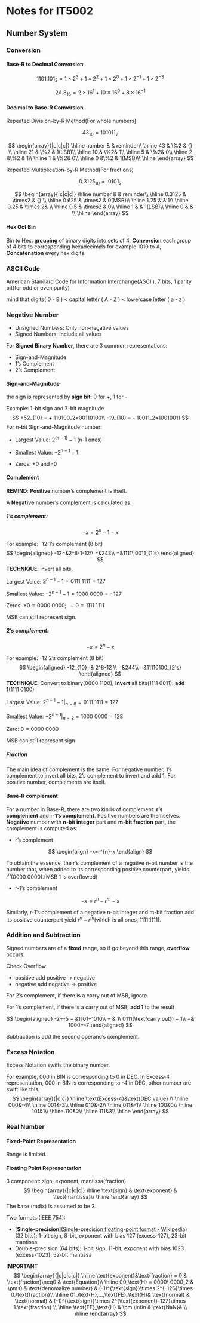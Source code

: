 # Notes for IT5002

## Number System

### Conversion

#### Base-R to Decimal Conversion

$$
1101.101_2=1\times2^3+1\times2^2+1\times2^0+1\times2^{-1}+1\times2^{-3}
$$

$$
2A.8_{16} = 2\times16^1+10\times16^0+8\times16^{-1}
$$

#### Decimal to Base-R Conversion

Repeated Division-by-R Method(For whole numbers)

$$
43_{10}=101011_{2}
$$

$$
\begin{array}{|c|c|c|}
\hline
number & & reminder\\
\hline
43 & \%2 & {} \\
\hline
21 & \%2 & 1(LSB)\\
\hline
10 & \%2& 1\\
\hline
5 & \%2& 0\\
\hline
2 &\%2 & 1\\
\hline
1 & \%2& 0\\
\hline
0 &\%2 & 1(MSB)\\
\hline
\end{array}
$$

Repeated Multiplication-by-R Method(For fractions)

$$
0.3125_{10}=.0101_{2}
$$

$$
\begin{array}{|c|c|c|}
\hline
number & & reminder\\
\hline 
 0.3125 & \times2 & {} \\
\hline
0.625 & \times2 & 0(MSB)\\
\hline
1.25 & & 1\\
\hline
0.25 & \times 2& \\
\hline
0.5 & \times2 & 0\\
\hline
1 &  & 1(LSB)\\
\hline
0 &  & \\
\hline
\end{array}
$$

#### Hex Oct Bin

Bin to Hex: **grouping** of binary digits into sets of 4, **Conversion** each group of 4 bits to corresponding hexadecimals for example 1010 to A, **Concatenation** every hex digits.

### ASCII Code

American Standard Code for Information Interchange(ASCII), 7 bits, 1 parity bit(for odd or even parity)

mind that digits( 0 - 9 ) < capital letter ( A - Z ) < lowercase letter ( a - z )

### Negative Number

- Unsigned Numbers: Only non-negative values
- Signed Numbers: Include all values

For **Signed Binary Number**, there are 3 common representations:

- Sign-and-Magnitude
- 1’s Complement
- 2’s Complement

#### Sign-and-Magnitude

the sign is represented by **sign bit**: 0 for +, 1 for -

Example: 1-bit sign and 7-bit magnitude
$$
+52_{10} = + 110100_2=00110100\\
-19_{10} = - 10011_2=10010011
$$
For n-bit Sign-and-Magnitude number:

- Largest Value: $2^{(n-1)}-1$ (n-1 ones)

- Smallest Value: $-2^{n-1}+1$
- Zeros: +0 and -0

#### Complement

**REMIND**: **Positive** number’s complement is itself.

A **Negative** number’s complement is calculated as:

##### 1’s complement:

$$
-x=2^n-1-x
$$

For example: -12 1’s complement (8 bit)
$$
\begin{aligned}
-12=&2^8-1-12\\
=&243\\
=&1111\ 0011_{1's}
\end{aligned}
$$
**TECHNIQUE**: invert all bits.

Largest Value: $2^{n-1}-1=0111\ 1111=127$

Smallest Value: $-2^{n-1}-1=1000\ 0000=-127$

Zeros: $+0=0000\ 0000; \ \ -0=1111\ 1111$

MSB can still represent sign.

##### 2’s complement:

$$
-x=2^n-x
$$

For example: -12 2’s complement (8 bit)
$$
\begin{aligned}
-12_{10}=& 2^8-12 \\
=&244\\
=&11110100_{2's}
\end{aligned}
$$
**TECHNIQUE**: Convert to binary(0000 1100), **invert** all bits(1111 0011), **add 1**(1111 0100)

Largest Value: $2^{n-1}-1|_{n=8}=0111\ 1111=127$

Smallest Value: $-2^{n-1}|_{n=8} = 1000\ 0000 = 128$

Zero: $0=0000\ 0000$

MSB can still represent sign

##### Fraction

The main idea of complement is the same. For negative number, 1’s complement to invert all bits, 2’s complement to invert and add 1. For positive number, complements are itself.

#### Base-R complement

For a number in Base-R, there are two kinds of complement: **r’s complement** and **r-1’s complement**. Positive numbers are themselves. **Negative** number with **n-bit integer** part and **m-bit fraction** part, the complement is computed as:

- r’s complement

$$
\begin{align}
-x=r^{n}-x
\end{align}
$$

To obtain the essence, the r’s complement of a negative n-bit number is the number that, when added to its corresponding positive counterpart, yields $r^n$(0000 0000).(MSB 1 is overflowed)

- r-1’s complement

$$
-x=r^{n}-r^{m}-x
$$

Similarly, r-1’s complement of a negative n-bit integer and m-bit fraction add its positive counterpart yield $r^n-r^m$(which is all ones, 1111.1111).

### Addition and Subtraction

Signed numbers are of a **fixed** range, so if go beyond this range, **overflow** occurs.

Check Overflow:

- positive add positive -> negative
- negative add negative -> positive

For 2’s complement, if there is a carry out of MSB, ignore.

For 1’s complement, if there is a carry out of MSB, **add 1** to the result

$$
\begin{aligned}
-2+-5 = &1101+1010\\
= & 1\ 0111(\text{carry out}) + 1\\
=& 1000=-7
\end{aligned}
$$

Subtraction is add the second operand’s complement.

### Excess Notation

Excess Notation swifts the binary number.

For example, 000 in BIN is corresponding to 0 in DEC. In Excess-4 representation, 000 in BIN is corresponding to -4 in DEC, other number are swift like this.
$$
\begin{array}{|c|c|}
\hline
\text{Excess-4}&\text{DEC value} \\
\hline
000&-4\\
\hline
001&-3\\
\hline
010&-2\\
\hline
011&-1\\
\hline
100&0\\
\hline
101&1\\
\hline
110&2\\
\hline
111&3\\
\hline
\end{array}
$$

### Real Number

#### Fixed-Point Representation

Range is limited.

#### Floating Point Representation

3 component: sign, exponent, mantissa(fraction)
$$
\begin{array}{|c|c|c|}
\hline
\text{sign} & \text{exponent} & \text{mantissa}\\
\hline
\end{array}
$$
The base (radix) is assumed to be 2.

Two formats (IEEE 754):

- [**Single-precision**]([Single-precision floating-point format - Wikipedia](https://en.wikipedia.org/wiki/Single-precision_floating-point_format)) (32 bits): 1-bit sign, 8-bit, exponent with bias 127 (excess-127), 23-bit mantissa
- Double-precision (64 bits): 1-bit sign, 11-bit, exponent with bias 1023 (excess-1023), 52-bit mantissa

**IMPORTANT**
$$
\begin{array}{|c|c|c|c|}
\hline
\text{exponent}&\text{fraction} = 0 & \text{fraction}\neq0 & \text{Equation}\\
\hline
00_\text{H} = 0000\ 0000_2 & \pm 0 & \text{denomalize number} & (-1)^{\text{sign}}\times 2^{-126}\times 0.\text{fraction}\\
\hline 
01_\text{H},...,\text{FE}_\text{H}& \text{normal} & \text{normal} & (-1)^{\text{sign}}\times 2^{\text{exponent}-127}\times 1.\text{fraction} \\
\hline
\text{FF}_\text{H} & \pm \infin & \text{NaN}& \\
\hline
\end{array}
$$
